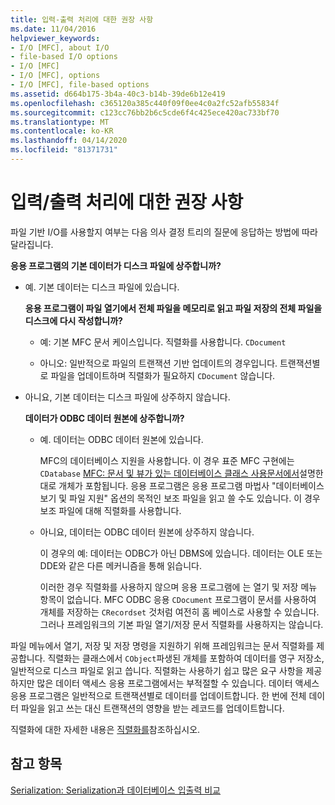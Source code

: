 ```yaml
---
title: 입력-출력 처리에 대한 권장 사항
ms.date: 11/04/2016
helpviewer_keywords:
- I/O [MFC], about I/O
- file-based I/O options
- I/O [MFC]
- I/O [MFC], options
- I/O [MFC], file-based options
ms.assetid: d664b175-3b4a-40c3-b14b-39de6b12e419
ms.openlocfilehash: c365120a385c440f09f0ee4c0a2fc52afb55834f
ms.sourcegitcommit: c123cc76bb2b6c5cde6f4c425ece420ac733bf70
ms.translationtype: MT
ms.contentlocale: ko-KR
ms.lasthandoff: 04/14/2020
ms.locfileid: "81371731"
---
```

# <a name="recommendations-for-handling-inputoutput"></a>입력/출력 처리에 대한 권장 사항

파일 기반 I/O를 사용할지 여부는 다음 의사 결정 트리의 질문에 응답하는 방법에 따라 달라집니다.

**응용 프로그램의 기본 데이터가 디스크 파일에 상주합니까?**

- 예. 기본 데이터는 디스크 파일에 있습니다.

   **응용 프로그램이 파일 열기에서 전체 파일을 메모리로 읽고 파일 저장의 전체 파일을 디스크에 다시 작성합니까?**

  - 예: 기본 MFC 문서 케이스입니다. 직렬화를 사용합니다. `CDocument`

  - 아니오: 일반적으로 파일의 트랜잭션 기반 업데이트의 경우입니다. 트랜잭션별로 파일을 업데이트하며 직렬화가 필요하지 `CDocument` 않습니다.

- 아니요, 기본 데이터는 디스크 파일에 상주하지 않습니다.

   **데이터가 ODBC 데이터 원본에 상주합니까?**

  - 예. 데이터는 ODBC 데이터 원본에 있습니다.

      MFC의 데이터베이스 지원을 사용합니다. 이 경우 표준 MFC 구현에는 `CDatabase` [MFC: 문서 및 뷰가 있는 데이터베이스 클래스 사용문서에서](../data/mfc-using-database-classes-with-documents-and-views.md)설명한 대로 개체가 포함됩니다. 응용 프로그램은 응용 프로그램 마법사 "데이터베이스 보기 및 파일 지원" 옵션의 목적인 보조 파일을 읽고 쓸 수도 있습니다. 이 경우 보조 파일에 대해 직렬화를 사용합니다.

  - 아니요, 데이터는 ODBC 데이터 원본에 상주하지 않습니다.

      이 경우의 예: 데이터는 ODBC가 아닌 DBMS에 있습니다. 데이터는 OLE 또는 DDE와 같은 다른 메커니즘을 통해 읽습니다.

      이러한 경우 직렬화를 사용하지 않으며 응용 프로그램에 는 열기 및 저장 메뉴 항목이 없습니다. MFC ODBC 응용 `CDocument` 프로그램이 문서를 사용하여 개체를 저장하는 `CRecordset` 것처럼 여전히 홈 베이스로 사용할 수 있습니다. 그러나 프레임워크의 기본 파일 열기/저장 문서 직렬화를 사용하지는 않습니다.

파일 메뉴에서 열기, 저장 및 저장 명령을 지원하기 위해 프레임워크는 문서 직렬화를 제공합니다. 직렬화는 클래스에서 `CObject`파생된 개체를 포함하여 데이터를 영구 저장소, 일반적으로 디스크 파일로 읽고 씁니다. 직렬화는 사용하기 쉽고 많은 요구 사항을 제공하지만 많은 데이터 액세스 응용 프로그램에서는 부적절할 수 있습니다. 데이터 액세스 응용 프로그램은 일반적으로 트랜잭션별로 데이터를 업데이트합니다. 한 번에 전체 데이터 파일을 읽고 쓰는 대신 트랜잭션의 영향을 받는 레코드를 업데이트합니다.

직렬화에 대한 자세한 내용은 [직렬화를](../mfc/serialization-in-mfc.md)참조하십시오.

## <a name="see-also"></a>참고 항목

[Serialization: Serialization과 데이터베이스 입출력 비교](../mfc/serialization-serialization-vs-database-input-output.md)
